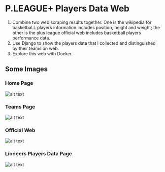 # P.LEAGUE+ Players Data Web
1. Combine two web scraping results together. One is the wikipedia for basketbaLL players information includes position, height and weight; the other is the plus league official web includes basketball players performance data. 
2. Use Django to show the players data that I collected and distinguished by their teams on web. 
3. Explore this web with Docker. 

## Some Images
### Home Page
![alt text](https://github.com/jamesdai0717/basketball/blob/main/images/home_page.PNG?raw=true)

### Teams Page
![alt text](https://github.com/jamesdai0717/basketball/blob/main/images/team_page.PNG?raw=true)

### Official Web
![alt text](https://github.com/jamesdai0717/basketball/blob/main/images/lion_official.PNG?raw=true)

### Lioneers Players Data Page
![alt text](https://github.com/jamesdai0717/basketball/blob/main/images/lion.PNG?raw=true)
